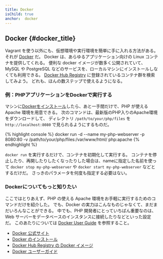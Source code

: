 ```yaml
---
title: Docker
isChild: true
anchor:  docker
---
```


## Docker {#docker_title}

Vagrant を使う以外にも、仮想環境や実行環境を簡単に手に入れる方法がある。それが [Docker][docker] だ。
Docker は、あらゆるアプリケーション向けの Linux コンテナを提供してくれる。
便利な docker イメージが数多く公開されていて、MySQL や PostgreSQL などのサービスを、ローカルマシンにインストールしなくても利用できる。
[Docker Hub Registry][docker-hub] に登録されているコンテナ群を検索してみよう。
どれも、ほんの数ステップで使えるようになる。

### 例：PHPアプリケーションをDockerで実行する
マシンに[Dockerをインストール][docker-install]したら、あと一手間だけで、PHP が使える Apache 環境を用意できる。
次のコマンドは、最新版のPHP入りのApache環境をダウンロードして、
ディレクトリ `/path/to/your/php/files` を `http://localhost:8080` で見られるようにするものだ。

{% highlight console %}
docker run -d --name my-php-webserver -p 8080:80 -v /path/to/your/php/files:/var/www/html/ php:apache
{% endhighlight %}

`docker run` を実行するだけで、コンテナを初期化して実行する。
コンテナを停止したり、再開したりしたくなったりした場合は、nameに指定した名前を使って
`docker stop my-php-webserver` や `docker start my-php-webserver` などとするだけだ。
さっきのパラメータを何度も指定する必要はない。

### Dockerについてもっと知りたい
ここではとりあえず、PHP の使える Apache 環境をお手軽に実行するためのコマンドだけを紹介した。
でも、Docker の実力はこんなものじゃなくて、まだまだいろんなことができる。
中でも、PHP 開発者にとっていちばん重要なのは、Web サーバーをデータベースのインスタンスに接続したりなどといった設定だ。
このあたりについては [Docker User Guide][docker-doc] を参照すること。

* [Docker 公式サイト][docker]
* [Docker のインストール][docker-install]
* [Docker Hub Registry の Docker イメージ][docker-hub]
* [Docker ユーザーガイド][docker-doc]


[Docker]: http://docker.com/
[docker-hub]: https://hub.docker.com/
[docker-install]: https://docs.docker.com/installation/
[docker-doc]: https://docs.docker.com/userguide/
